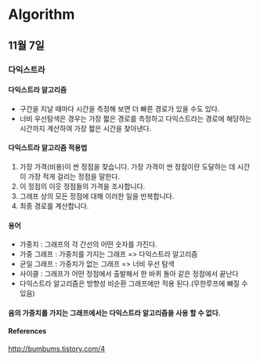 # Algorithm

## 11월 7일

### 다익스트라

#### 다익스트라 알고리즘
* 구간을 지날 때마다 시간을 측정해 보면 더 빠른 경로가 있을 수도 있다.
* 너비 우선탐색은 경우는 가장 짧은 경로를 측정하고 다익스트라는 경로에 해당하는 시간까지 계산하여 가장 짧은 시간을 찾아낸다.

#### 다익스트라 알고리즘 적용법
1. 가장 가격(비용)이 싼 정점을 찾습니다. 가장 가격이 싼 정점이란 도달하는 데 시간이 가장 적게 걸리는 정점을 말한다.
2. 이 정점의 이웃 정점들의 가격을 조사합니다.
3. 그래프 상의 모든 정점에 대해 이러한 일을 반복합니다.
4. 최종 경로를 계산합니다.

#### 용어
* 가중치 : 그래프의 각 간선의 어떤 숫자를 가진다.
* 가중 그래프 : 가중치를 가지는 그래프 => 다익스트라 알고리즘
* 균일 그래프 : 가중치가 없는 그래프 => 너비 우선 탐색
* 사이클 : 그래프가 어떤 정점에서 출발해서 한 바퀴 돌아 같은 정점에서 끝난다
* 다익스트라 알고리즘은 방향성 비순환 그래프에만 적용 된다.(무한루프에 빠질 수 있음)

#### 음의 가중치를 가지는 그래프에서는 다익스트라 알고리즘을 사용 할 수 없다.

#### References
http://bumbums.tistory.com/4
